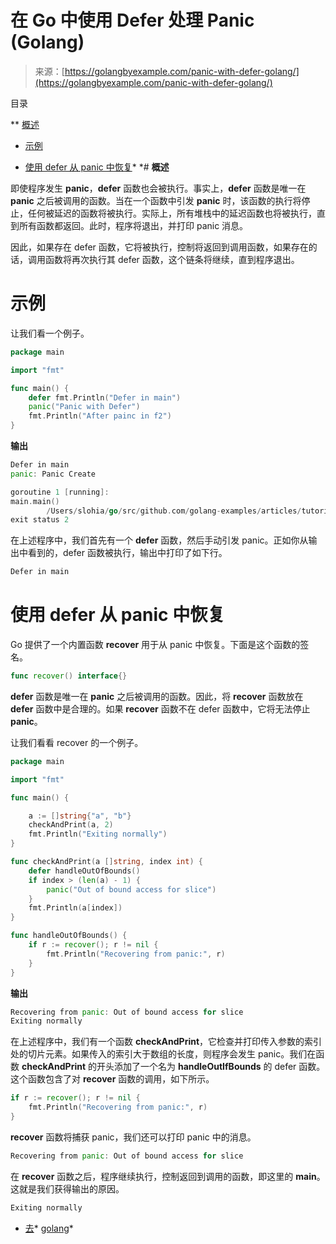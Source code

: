 <!--yml

类别：未分类

日期：2024-10-13 06:25:35

-->

# 在 Go 中使用 Defer 处理 Panic (Golang)

> 来源：[https://golangbyexample.com/panic-with-defer-golang/](https://golangbyexample.com/panic-with-defer-golang/)

目录

**   [概述](#Overview "概述")

+   [示例](#Example "示例")

+   [使用 defer 从 panic 中恢复](#Using_defer_to_recover_from_a_panic "使用 defer 从 panic 中恢复")*  *# **概述**

即使程序发生 **panic**，**defer** 函数也会被执行。事实上，**defer** 函数是唯一在 **panic** 之后被调用的函数。当在一个函数中引发 **panic** 时，该函数的执行将停止，任何被延迟的函数将被执行。实际上，所有堆栈中的延迟函数也将被执行，直到所有函数都返回。此时，程序将退出，并打印 panic 消息。

因此，如果存在 defer 函数，它将被执行，控制将返回到调用函数，如果存在的话，调用函数将再次执行其 defer 函数，这个链条将继续，直到程序退出。

# **示例**

让我们看一个例子。

```go
package main

import "fmt"

func main() {
    defer fmt.Println("Defer in main")
    panic("Panic with Defer")
    fmt.Println("After painc in f2")
}
```

**输出**

```go
Defer in main
panic: Panic Create

goroutine 1 [running]:
main.main()
        /Users/slohia/go/src/github.com/golang-examples/articles/tutorial/panicRecover/deferWithPanic/main.go:7 +0x95
exit status 2
```

在上述程序中，我们首先有一个 **defer** 函数，然后手动引发 panic。正如你从输出中看到的，defer 函数被执行，输出中打印了如下行。

```go
Defer in main
```

# **使用 defer 从 panic 中恢复**

Go 提供了一个内置函数 **recover** 用于从 panic 中恢复。下面是这个函数的签名。

```go
func recover() interface{}
```

**defer** 函数是唯一在 **panic** 之后被调用的函数。因此，将 **recover** 函数放在 **defer** 函数中是合理的。如果 **recover** 函数不在 defer 函数中，它将无法停止 **panic**。

让我们看看 recover 的一个例子。

```go
package main

import "fmt"

func main() {

	a := []string{"a", "b"}
	checkAndPrint(a, 2)
	fmt.Println("Exiting normally")
}

func checkAndPrint(a []string, index int) {
	defer handleOutOfBounds()
	if index > (len(a) - 1) {
		panic("Out of bound access for slice")
	}
	fmt.Println(a[index])
}

func handleOutOfBounds() {
	if r := recover(); r != nil {
		fmt.Println("Recovering from panic:", r)
	}
}
```

**输出**

```go
Recovering from panic: Out of bound access for slice
Exiting normally
```

在上述程序中，我们有一个函数 **checkAndPrint**，它检查并打印传入参数的索引处的切片元素。如果传入的索引大于数组的长度，则程序会发生 panic。我们在函数 **checkAndPrint** 的开头添加了一个名为 **handleOutIfBounds** 的 defer 函数。这个函数包含了对 **recover** 函数的调用，如下所示。

```go
if r := recover(); r != nil {
    fmt.Println("Recovering from panic:", r)
}
```

**recover** 函数将捕获 panic，我们还可以打印 panic 中的消息。

```go
Recovering from panic: Out of bound access for slice
```

在 **recover** 函数之后，程序继续执行，控制返回到调用的函数，即这里的 **main**。这就是我们获得输出的原因。

```go
Exiting normally
```

+   [去](https://golangbyexample.com/tag/go/)*   [golang](https://golangbyexample.com/tag/golang/)*
